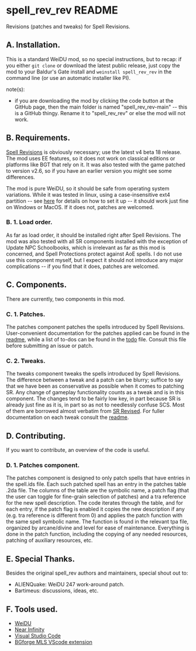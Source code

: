 # spell_rev_rev README

Revisions (patches and tweaks) for Spell Revisions.

## A. Installation.

This is a standard WeiDU mod, so no special instructions, but to recap: if you either `git clone` or download the latest public release, just copy the mod to your Baldur's Gate install and `weinstall spell_rev_rev` in the command line (or use an automatic installer like PI).

note(s):
* if you are downloading the mod by clicking the code button at the GitHub page, then the main folder is named "spell_rev_rev-main" -- this is a GitHub thingy. Rename it to "spell_rev_rev" or else the mod will not work.

## B. Requirements.

[Spell Revisions](https://github.com/Gibberlings3/SpellRevisions) is obviously necessary; use the latest v4 beta 18 release. The mod uses EE features, so it does not work on classical editions or platforms like BGT that rely on it. It was also tested with the game patched to version v2.6, so if you have an earlier version you might see some differences.

The mod is pure WeiDU, so it should be safe from operating system variations. While it was tested in linux, using a case-insensitive ext4 partition -- see [here](https://www.gibberlings3.net/forums/topic/28516-the-linux-users-guide-to-installing-mods-on-the-enhanced-editions/) for details on how to set it up -- it should work just fine on Windows or MacOS. If it does not, patches are welcomed.

### B. 1. Load order.

As far as load order, it should be installed right after Spell Revisions. The mod was also tested with all SR components installed with the exception of Update NPC Schoolbooks, which is irrelevant as far as this mod is concerned, and Spell Protections protect against AoE spells. I do not use use this component myself, but I expect it should not introduce any major complications -- if you find that it does, patches are welcomed.

## C. Components.

There are currently, two components in this mod.

### C. 1. Patches.

The patches component patches the spells introduced by Spell Revisions. User-convenient documentation for the patches applied can be found in the [readme](components/patches/docs/readme.md), while a list of to-dos can be found in the [todo](components/patches/docs/todo.md) file. Consult this file before submitting an issue or patch.

### C. 2. Tweaks.

The tweaks component tweaks the spells introduced by Spell Revisions. The difference between a tweak and a patch can be blurry; suffice to say that we have been as conservative as possible when it comes to patching SR. Any change of gameplay functionality counts as a tweak and is in this component. The changes tend to be fairly low key, in part because SR is already just fine as it is, in part so as not to needlessly confuse SCS. Most of them are borrowed almost verbatim from [SR Revised](https://www.gibberlings3.net/forums/topic/29618-sr-revised-v13200-2020-august-22nd). For fuller documentation on each tweak consult the [readme](components/tweaks/docs/readme.md).

## D. Contributing.

If you want to contribute, an overview of the code is useful.

### D. 1. Patches component.

The patches component is designed to only patch spells that have entries in the spell.ids file. Each such patched spell has an entry in the patches table .2da file. The columns of the table are the symbolic name, a patch flag (that the user can toggle for fine-grain selection of patches) and a tra reference for the new spell description. The code iterates through the table, and for each entry, if the patch flag is enabled it copies the new description if any (e.g. tra reference is different from 0) and applies the patch function with the same spell symbolic name. The function is found in the relevant tpa file, organized by arcane/divine and level for ease of maintenance. Everything is done in the patch function, including the copying of any needed resources, patching of auxiliary resources, etc.

## E. Special Thanks.

Besides the original spell_rev authors and maintainers, special shout out to:

* ALIENQuake: WeiDU 247 work-around patch.
* Bartimeus: discussions, ideas, etc.

## F. Tools used.

* [WeiDU](https://github.com/WeiDUorg/weidu)
* [Near Infinity](https://github.com/Argent77/NearInfinity)
* [Visual Studio Code](https://code.visualstudio.com/)
* [BGforge MLS VScode extension](https://github.com/BGforgeNet/VScode-BGforge-MLS)